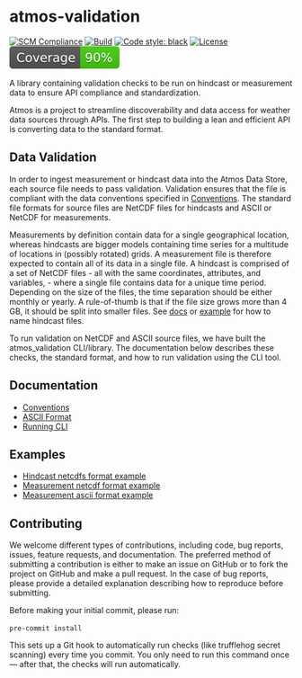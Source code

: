 # atmos-validation

[![SCM Compliance](https://scm-compliance-api.radix.equinor.com/repos/equinor/8f11dd2d-6bdc-4544-9aba-de642f86ec3e/badge)](https://developer.equinor.com/governance/scm-policy/)
[![Build](https://github.com/equinor/atmos-validation/actions/workflows/ci-test-pr.yml/badge.svg)](https://github.com/equinor/atmos-validation/actions/workflows/ci-test-pr.yml)
[![Code style: black](https://img.shields.io/badge/code%20style-black-000000.svg)](https://github.com/psf/black)
[![License](https://img.shields.io/badge/license-MIT-blue)](https://opensource.org/licenses/mit)
[![Coverage badge](https://github.com/equinor/atmos-validation/raw/python-coverage-comment-action-data/badge.svg)](https://github.com/equinor/atmos-validation/tree/python-coverage-comment-action-data)

A library containing validation checks to be run on hindcast or measurement data to ensure API compliance and standardization.

Atmos is a project to streamline discoverability and data access for weather data sources through APIs. The first step to building a lean and efficient API is converting data to the standard format.

## Data Validation

In order to ingest measurement or hindcast data into the Atmos Data Store, each source file needs to pass validation. Validation ensures that the file is compliant with the data conventions specified in [Conventions](https://github.com/equinor/atmos-validation/blob/main/docs/conventions.md). The standard file formats for source files are NetCDF files for hindcasts and ASCII or NetCDF for measurements.

Measurements by definition contain data for a single geographical location, whereas hindcasts are bigger models containing time series for a multitude of locations in (possibly rotated) grids. A measurement file is therefore expected to contain all of its data in a single file. A hindcast is comprised of a set of NetCDF files - all with the same coordinates, attributes, and variables, - where a single file contains data for a unique time period. Depending on the size of the files, the time separation should be either monthly or yearly. A rule-of-thumb is that if the file size grows more than 4 GB, it should be split into smaller files. See [docs](https://github.com/equinor/atmos-validation/blob/main/docs/conventions.md#11-time) or [example](https://github.com/equinor/atmos-validation/tree/main/examples/hindcast_example) for how to name hindcast files.

To run validation on NetCDF and ASCII source files, we have built the atmos_validation CLI/library. The documentation below describes these checks, the standard format, and how to run validation using the CLI tool.

## Documentation

- [Conventions](https://github.com/equinor/atmos-validation/blob/main/docs/conventions.md)
- [ASCII Format](https://github.com/equinor/atmos-validation/blob/main/docs/ascii_format.md)
- [Running CLI](https://github.com/equinor/atmos-validation/blob/main/docs/run.md)

## Examples

- [Hindcast netcdfs format example](https://github.com/equinor/atmos-validation/tree/main/examples/hindcast_example)
- [Measurement netcdf format example](https://github.com/equinor/atmos-validation/blob/main/examples/example_netcdf_measurement.nc)
- [Measurement ascii format example](https://github.com/equinor/atmos-validation/blob/main/examples/example_ascii_measurement.dat)

## Contributing

We welcome different types of contributions, including code, bug reports, issues, feature requests, and documentation. The preferred method of submitting a contribution is either to make an issue on GitHub or to fork the project on GitHub and make a pull request. In the case of bug reports, please provide a detailed explanation describing how to reproduce before submitting.

Before making your initial commit, please run:

```pre-commit install```

This sets up a Git hook to automatically run checks (like trufflehog secret scanning) every time you commit. You only need to run this command once — after that, the checks will run automatically.
